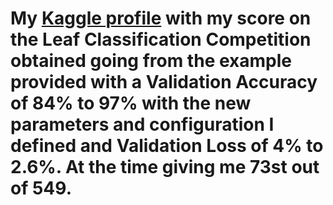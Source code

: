 # My [Kaggle profile](https://www.kaggle.com/adrianocarmezim) with my score on the Leaf Classification Competition obtained going from the example provided with a Validation Accuracy of 84% to 97% with the new parameters and configuration I defined and Validation Loss of 4% to 2.6%. At the time giving me 73st out of 549.
